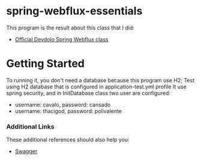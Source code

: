 # spring-webflux-essentials
This program is the result about this class that I did:

* [Official Devdojo Spring Webflux class](https://www.youtube.com/watch?v=uLFU5Uou5t4&list=PL62G310vn6nH5Tgcp5q2a1xCb6CsZJAi7)
# Getting Started
To running it, you don't need a database because this program use H2;
Test using H2 database that is configured in application-test.yml profile
It use spring security, and in InitDatabase class two user are configured:
   - username: cavalo, password: cansado
   - username: thacigod, password: polivalente

### Additional Links
These additional references should also help you:

* [Swagger](http://localhost:8080/swagger-ui.html)